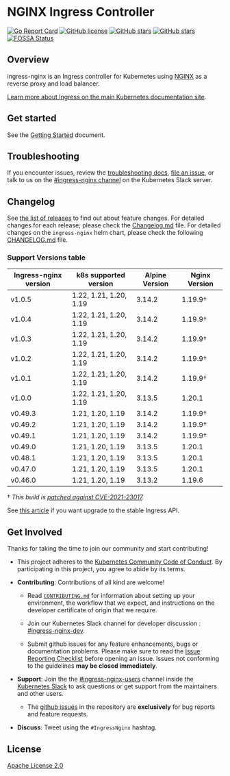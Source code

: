 # NGINX Ingress Controller

[![Go Report Card](https://goreportcard.com/badge/github.com/kubernetes/ingress-nginx)](https://goreportcard.com/report/github.com/kubernetes/ingress-nginx)
[![GitHub license](https://img.shields.io/github/license/kubernetes/ingress-nginx.svg)](https://github.com/kubernetes/ingress-nginx/blob/main/LICENSE)
[![GitHub stars](https://img.shields.io/github/stars/kubernetes/ingress-nginx.svg)](https://github.com/kubernetes/ingress-nginx/stargazers)
[![GitHub stars](https://img.shields.io/badge/contributions-welcome-orange.svg)](https://github.com/kubernetes/ingress-nginx/blob/main/CONTRIBUTING.md)
[![FOSSA Status](https://app.fossa.io/api/projects/git%2Bgithub.com%2Fkubernetes%2Fingress-nginx.svg?type=shield)](https://app.fossa.io/projects/git%2Bgithub.com%2Fkubernetes%2Fingress-nginx?ref=badge_shield)

## Overview

ingress-nginx is an Ingress controller for Kubernetes using [NGINX](https://www.nginx.org/) as a reverse proxy and load balancer.

[Learn more about Ingress on the main Kubernetes documentation site](https://kubernetes.io/docs/concepts/services-networking/ingress/).

## Get started

See the [Getting Started](https://kubernetes.github.io/ingress-nginx/deploy/) document.

## Troubleshooting

If you encounter issues, review the [troubleshooting docs](docs/troubleshooting.md), [file an issue](https://github.com/kubernetes/ingress-nginx/issues), or talk to us on the [#ingress-nginx channel](https://kubernetes.slack.com/messages/ingress-nginx) on the Kubernetes Slack server.

## Changelog

See [the list of releases](https://github.com/kubernetes/ingress-nginx/releases) to find out about feature changes.
For detailed changes for each release; please check the [Changelog.md](Changelog.md) file.
For detailed changes on the `ingress-nginx` helm chart, please check the following [CHANGELOG.md](charts/ingress-nginx/CHANGELOG.md) file.

### Support Versions table 

| Ingress-nginx version | k8s supported version  | Alpine Version | Nginx Version |
|-----------------------|-------------           |----------------|---------------|
| v1.0.5                | 1.22, 1.21, 1.20, 1.19 | 3.14.2         |  1.19.9†      |
| v1.0.4                | 1.22, 1.21, 1.20, 1.19 | 3.14.2         |  1.19.9†      |
| v1.0.3                | 1.22, 1.21, 1.20, 1.19 | 3.14.2         |  1.19.9†      |
| v1.0.2                | 1.22, 1.21, 1.20, 1.19 | 3.14.2         |  1.19.9†      |
| v1.0.1                | 1.22, 1.21, 1.20, 1.19 | 3.14.2         |  1.19.9†      |
| v1.0.0                | 1.22, 1.21, 1.20, 1.19 | 3.13.5         |  1.20.1       |
| v0.49.3               | 1.21, 1.20, 1.19       | 3.14.2         |  1.19.9†      |
| v0.49.2               | 1.21, 1.20, 1.19       | 3.14.2         |  1.19.9†      |
| v0.49.1               | 1.21, 1.20, 1.19       | 3.14.2         |  1.19.9†      |
| v0.49.0               | 1.21, 1.20, 1.19       | 3.13.5         |  1.20.1       |
| v0.48.1               | 1.21, 1.20, 1.19       | 3.13.5         |  1.20.1       |
| v0.47.0               | 1.21, 1.20, 1.19       | 3.13.5         |  1.20.1       |
| v0.46.0               | 1.21, 1.20, 1.19       | 3.13.2         |  1.19.6       |

† _This build is [patched against CVE-2021-23017](https://github.com/openresty/openresty/commit/4b5ec7edd78616f544abc194308e0cf4b788725b#diff-42ef841dc27fe0b5aa2d06bd31308bb63a59cdcddcbcddd917248349d22020a3)._

See [this article](https://kubernetes.io/blog/2021/07/26/update-with-ingress-nginx/) if you want upgrade to the stable Ingress API. 

## Get Involved

Thanks for taking the time to join our community and start contributing!

- This project adheres to the [Kubernetes Community Code of Conduct](https://git.k8s.io/community/code-of-conduct.md). By participating in this project, you agree to abide by its terms.

- **Contributing**: Contributions of all kind are welcome!
  
  - Read [`CONTRIBUTING.md`](CONTRIBUTING.md) for information about setting up your environment, the workflow that we expect, and instructions on the developer certificate of origin that we require.

  - Join our Kubernetes Slack channel for developer discussion : [#ingress-nginx-dev](https://kubernetes.slack.com/archives/C021E147ZA4).
  
  - Submit github issues for any feature enhancements, bugs or documentation problems. Please make sure to read the [Issue Reporting Checklist](https://github.com/kubernetes/ingress-nginx/blob/main/CONTRIBUTING.md#issue-reporting-guidelines) before opening an issue. Issues not conforming to the guidelines **may be closed immediately**.

- **Support**: Join the the [#ingress-nginx-users](https://kubernetes.slack.com/messages/CANQGM8BA/) channel inside the [Kubernetes Slack](http://slack.kubernetes.io/) to ask questions or get support from the maintainers and other users.
  
  - The [github issues](https://github.com/kubernetes/ingress-nginx/issues) in the repository are **exclusively** for bug reports and feature requests.

- **Discuss**: Tweet using the `#IngressNginx` hashtag.

## License

[Apache License 2.0](https://github.com/kubernetes/ingress-nginx/blob/main/LICENSE)

